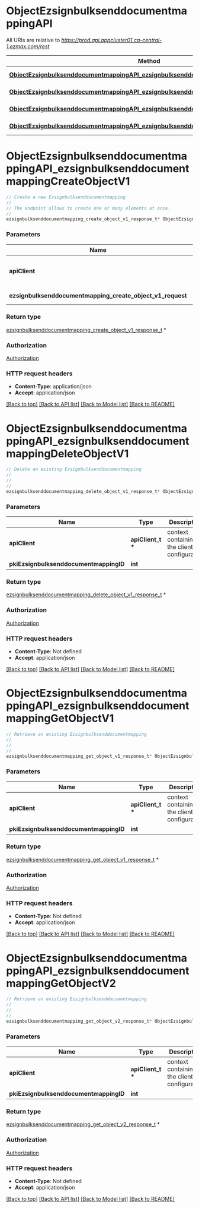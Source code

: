 # ObjectEzsignbulksenddocumentmappingAPI

All URIs are relative to *https://prod.api.appcluster01.ca-central-1.ezmax.com/rest*

Method | HTTP request | Description
------------- | ------------- | -------------
[**ObjectEzsignbulksenddocumentmappingAPI_ezsignbulksenddocumentmappingCreateObjectV1**](ObjectEzsignbulksenddocumentmappingAPI.md#ObjectEzsignbulksenddocumentmappingAPI_ezsignbulksenddocumentmappingCreateObjectV1) | **POST** /1/object/ezsignbulksenddocumentmapping | Create a new Ezsignbulksenddocumentmapping
[**ObjectEzsignbulksenddocumentmappingAPI_ezsignbulksenddocumentmappingDeleteObjectV1**](ObjectEzsignbulksenddocumentmappingAPI.md#ObjectEzsignbulksenddocumentmappingAPI_ezsignbulksenddocumentmappingDeleteObjectV1) | **DELETE** /1/object/ezsignbulksenddocumentmapping/{pkiEzsignbulksenddocumentmappingID} | Delete an existing Ezsignbulksenddocumentmapping
[**ObjectEzsignbulksenddocumentmappingAPI_ezsignbulksenddocumentmappingGetObjectV1**](ObjectEzsignbulksenddocumentmappingAPI.md#ObjectEzsignbulksenddocumentmappingAPI_ezsignbulksenddocumentmappingGetObjectV1) | **GET** /1/object/ezsignbulksenddocumentmapping/{pkiEzsignbulksenddocumentmappingID} | Retrieve an existing Ezsignbulksenddocumentmapping
[**ObjectEzsignbulksenddocumentmappingAPI_ezsignbulksenddocumentmappingGetObjectV2**](ObjectEzsignbulksenddocumentmappingAPI.md#ObjectEzsignbulksenddocumentmappingAPI_ezsignbulksenddocumentmappingGetObjectV2) | **GET** /2/object/ezsignbulksenddocumentmapping/{pkiEzsignbulksenddocumentmappingID} | Retrieve an existing Ezsignbulksenddocumentmapping


# **ObjectEzsignbulksenddocumentmappingAPI_ezsignbulksenddocumentmappingCreateObjectV1**
```c
// Create a new Ezsignbulksenddocumentmapping
//
// The endpoint allows to create one or many elements at once.
//
ezsignbulksenddocumentmapping_create_object_v1_response_t* ObjectEzsignbulksenddocumentmappingAPI_ezsignbulksenddocumentmappingCreateObjectV1(apiClient_t *apiClient, ezsignbulksenddocumentmapping_create_object_v1_request_t * ezsignbulksenddocumentmapping_create_object_v1_request);
```

### Parameters
Name | Type | Description  | Notes
------------- | ------------- | ------------- | -------------
**apiClient** | **apiClient_t \*** | context containing the client configuration |
**ezsignbulksenddocumentmapping_create_object_v1_request** | **[ezsignbulksenddocumentmapping_create_object_v1_request_t](ezsignbulksenddocumentmapping_create_object_v1_request.md) \*** |  | 

### Return type

[ezsignbulksenddocumentmapping_create_object_v1_response_t](ezsignbulksenddocumentmapping_create_object_v1_response.md) *


### Authorization

[Authorization](../README.md#Authorization)

### HTTP request headers

 - **Content-Type**: application/json
 - **Accept**: application/json

[[Back to top]](#) [[Back to API list]](../README.md#documentation-for-api-endpoints) [[Back to Model list]](../README.md#documentation-for-models) [[Back to README]](../README.md)

# **ObjectEzsignbulksenddocumentmappingAPI_ezsignbulksenddocumentmappingDeleteObjectV1**
```c
// Delete an existing Ezsignbulksenddocumentmapping
//
// 
//
ezsignbulksenddocumentmapping_delete_object_v1_response_t* ObjectEzsignbulksenddocumentmappingAPI_ezsignbulksenddocumentmappingDeleteObjectV1(apiClient_t *apiClient, int pkiEzsignbulksenddocumentmappingID);
```

### Parameters
Name | Type | Description  | Notes
------------- | ------------- | ------------- | -------------
**apiClient** | **apiClient_t \*** | context containing the client configuration |
**pkiEzsignbulksenddocumentmappingID** | **int** |  | 

### Return type

[ezsignbulksenddocumentmapping_delete_object_v1_response_t](ezsignbulksenddocumentmapping_delete_object_v1_response.md) *


### Authorization

[Authorization](../README.md#Authorization)

### HTTP request headers

 - **Content-Type**: Not defined
 - **Accept**: application/json

[[Back to top]](#) [[Back to API list]](../README.md#documentation-for-api-endpoints) [[Back to Model list]](../README.md#documentation-for-models) [[Back to README]](../README.md)

# **ObjectEzsignbulksenddocumentmappingAPI_ezsignbulksenddocumentmappingGetObjectV1**
```c
// Retrieve an existing Ezsignbulksenddocumentmapping
//
// 
//
ezsignbulksenddocumentmapping_get_object_v1_response_t* ObjectEzsignbulksenddocumentmappingAPI_ezsignbulksenddocumentmappingGetObjectV1(apiClient_t *apiClient, int pkiEzsignbulksenddocumentmappingID);
```

### Parameters
Name | Type | Description  | Notes
------------- | ------------- | ------------- | -------------
**apiClient** | **apiClient_t \*** | context containing the client configuration |
**pkiEzsignbulksenddocumentmappingID** | **int** |  | 

### Return type

[ezsignbulksenddocumentmapping_get_object_v1_response_t](ezsignbulksenddocumentmapping_get_object_v1_response.md) *


### Authorization

[Authorization](../README.md#Authorization)

### HTTP request headers

 - **Content-Type**: Not defined
 - **Accept**: application/json

[[Back to top]](#) [[Back to API list]](../README.md#documentation-for-api-endpoints) [[Back to Model list]](../README.md#documentation-for-models) [[Back to README]](../README.md)

# **ObjectEzsignbulksenddocumentmappingAPI_ezsignbulksenddocumentmappingGetObjectV2**
```c
// Retrieve an existing Ezsignbulksenddocumentmapping
//
// 
//
ezsignbulksenddocumentmapping_get_object_v2_response_t* ObjectEzsignbulksenddocumentmappingAPI_ezsignbulksenddocumentmappingGetObjectV2(apiClient_t *apiClient, int pkiEzsignbulksenddocumentmappingID);
```

### Parameters
Name | Type | Description  | Notes
------------- | ------------- | ------------- | -------------
**apiClient** | **apiClient_t \*** | context containing the client configuration |
**pkiEzsignbulksenddocumentmappingID** | **int** |  | 

### Return type

[ezsignbulksenddocumentmapping_get_object_v2_response_t](ezsignbulksenddocumentmapping_get_object_v2_response.md) *


### Authorization

[Authorization](../README.md#Authorization)

### HTTP request headers

 - **Content-Type**: Not defined
 - **Accept**: application/json

[[Back to top]](#) [[Back to API list]](../README.md#documentation-for-api-endpoints) [[Back to Model list]](../README.md#documentation-for-models) [[Back to README]](../README.md)

